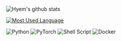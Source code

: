 



![Hyem's github stats](https://github-readme-stats.vercel.app/api?username=Haaaam&show_icons=true)
<br/>

[![Most Used Language](https://github-readme-stats.vercel.app/api/top-langs/?username=Haaaam&layout=compact&theme=buefy)](https://github.com/anuraghazra/github-readme-stats)


![Python](https://img.shields.io/badge/python-3670A0?style=for-the-badge&logo=python&logoColor=white)
![PyTorch](https://img.shields.io/badge/PyTorch-%23EE4C2C.svg?style=for-the-badge&logo=PyTorch&logoColor=white)
![Shell Script](https://img.shields.io/badge/shell_script-%23121011.svg?style=for-the-badge&logo=gnu-bash&logoColor=white)
![Docker](https://img.shields.io/badge/docker-%230db7ed.svg?style=for-the-badge&logo=docker&logoColor=white)
